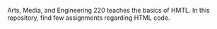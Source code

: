 Arts, Media, and Engineering 220 teaches the basics of HMTL. In this repository, find few assignments regarding HTML code.
